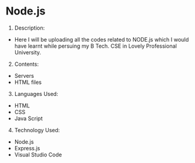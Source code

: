 # Node.js

1. Description:
- Here I will be uploading all the codes related to NODE.js which I would have learnt while persuing my B Tech. CSE in Lovely Professional University.

2. Contents:
- Servers
- HTML files

3. Languages Used:
- HTML
- CSS
- Java Script

4. Technology Used:
- Node.js
- Express.js
- Visual Studio Code